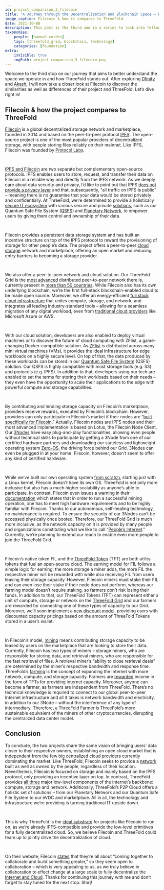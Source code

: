 ```yaml
---
id: project_comparison_3_filecoin
title: "A Journey through the Decentralization and Blockchain Space – Part Three: Filecoin"
image_caption: Filecoin & how it compares to ThreeFold
date: 2021-10-08
description: This post is the third one in a series to look into fellow projects and their solutions to better understand the space we operate in and how ThreeFold stands out. This time, we're taking a closer look at Filecoin!
taxonomies:
    people: [hannah_cordes]
    tags: [threefold_grid, blockchain, technology]
    categories: [foundation]
extra:
    isVisible: true
    imgPath: project_comparison_3_filecoin.png
---
```


Welcome to the third stop on our journey that aims to better understand the space we operate in and how ThreeFold stands out. After exploring [Dfinity](https://threefold.io/blog/post/project_comparison_1_dfinity/) and [Akash](https://threefold.io/blog/post/project_comparison_2_akash/), I will now take a closer look at Filecoin to discover the similarities as well as differences of their project and ThreeFold. Let’s dive right in!

## Filecoin & how the project compares to ThreeFold

[Filecoin](https://filecoin.io) is a global decentralized storage network and marketplace, founded in 2014 and based on the peer-to-peer protocol [IPFS](https://ipfs.io/). The open-source project is one of the most popular providers of decentralized storage, with people storing files reliably on their mainnet. Like IPFS, Filecoin was founded by [Protocol Labs](https://protocol.ai).

<br/>

[IPFS and Filecoin](https://docs.ipfs.io/concepts/faq/#ipfs-and-filecoin) are two separate but complementary open-source protocols. IPFS enables users to store, request, and transfer their data on Filecoin in a reliable way and directly from the IPFS network. As we deeply care about data security and privacy, I’d like to point out that IPFS [does not provide a privacy layer](https://docs.ipfs.io/concepts/privacy-and-encryption/#what-s-public-on-ipfs) and that, subsequently, “all traffic on IPFS is public” – meaning there is no guarantee that your data would be stored privately and confidentially. At ThreeFold, we’re determined to provide a holistically [secure IT ecosystem](https://forum.threefold.io/t/critical-security-updates-for-apple-and-google-underline-need-for-secure-it-ecosystem/1271) with various secure and private [solutions](https://forum.threefold.io/t/security-privacy-on-the-threefold-grid-and-second-best-alternatives-out-there-today/1290), such as our Quantum Safe File System ([QSFS](https://threefold.io/tech/zdbfs)) and [Planetary Network](https://threefold.io/tech/planetary-network), to empower users by giving them control and ownership of their data.

<br/>

Filecoin provides a persistent data storage system and has built an incentive structure on top of the IPFS protocol to reward the provisioning of storage for other people’s data. The project offers a peer-to-peer [cloud storage](https://filecoin.io/store/#intro) network and marketplace, offering an open market and reducing entry barriers to becoming a storage provider.

<br/>

We also offer a peer-to-peer network and cloud solution. Our ThreeFold Grid is the [most advanced](https://www.forbes.com/sites/johnkoetsier/2020/06/20/largest-distributed-peer-to-peer-grid-on-the-planet-laying-foundation-for-a-decentralized-internet/) distributed peer-to-peer network there is, currently present in [more than 50 countries](https://explorer.grid.tf). While Filecoin also has its own underlying blockchain, we’re the first full-stack blockchain-enabled cloud to be made open source. Moreover, we offer an energy-efficient [full stack cloud infrastructure](https://cloud.threefold.io) that unites compute, storage, and network, and integrates all leading industry-standard tools – allowing for a seamless migration of any digital workload, even from [traditional cloud providers](https://threefold.io/blog/post/threefold_cloud_vs_centralized_providers_like_aws_azure/) like Microsoft Azure or AWS.

<br/>

With our cloud solution, developers are also enabled to deploy virtual machines or to discover the future of cloud computing with ZFlist, a game-changing Docker-compatible solution. As [ZFlist](https://threefold.io/tech/zflist) is distributed across many mini virtual machines (VMs), it provides the ideal infrastructure for edge workloads on a highly secure level. On top of that, the data produced by these workloads can be stored in our [Quantum Safe File System](https://threefold.io/blog/post/building_a_new_internet_from_the_ground_up_pt2/) (QSFS) solution. Our QSFS is highly compatible with most storage tools (e.g. S3) and protocols (e.g. IPFS). In addition to that, developers using our tech are enabled to set the terms for storing their workloads based on their needs – they even have the opportunity to scale their applications to the edge with powerful compute and storage capabilities.

<br/>

By contributing and lending storage capacity on Filecoin’s marketplace, providers receive rewards, executed by Filecoin’s blockchain. However, providers can only participate in Filecoin’s market if their nodes are “[built specifically for Filecoin](https://docs.filecoin.io/about-filecoin/what-is-filecoin/#for-storage-providers).” Actually, Filecoin nodes are IPFS nodes and their most advanced implementation is based on Lotus, the Filecoin Node Client. Our [3Nodes](https://library.threefold.me/info/threefold#/technology/technology?id=_3nodes) have easy plug-and-play functionalities, allowing even people without technical skills to participate by getting a 3Node from one of our certified hardware partners and downloading our stateless and lightweight operating system [Zero-OS](https://threefold.io/tech/zero-os), the driving force behind our Grid. 3Nodes can even be plugged in at your home. Filecoin, however, doesn’t seem to offer any kind of certified hardware.

<br/>

While we’ve built our own operating system [from scratch](https://threefold.io/blog/post/zero_os_blog/), starting just with a Linux kernel, Filecoin doesn't have its own OS. ThreeFold is not only more inclusive but also has a much higher scalability as anyone’s able to participate. In contrast, Filecoin even issues a warning in their [documentation](https://docs.filecoin.io/mine/) which states that in order to run a successful mining operation, one has to meet high hardware requirements and to be highly familiar with Filecoin. Thanks to our autonomous, self-healing technology, no maintenance is required. To ensure the security of our 3Nodes can’t be accessed physically once booted. Therefore, our ThreeFold Grid is much more inclusive, as the network capacity on it is provided by many people and organizations constituting what we like to call “[People’s Internet](https://threefold.io/blog/post/tf_grid_peoples_internet/).” Currently, we’re planning to extend our reach to enable even more people to join the ThreeFold Grid. 

<br/>

Filecoin’s native token FIL and the [ThreeFold Token](https://threefold.io/tft) (TFT) are both utility tokens that fuel an open-source cloud. The earning model for FIL follows a simple logic for earning: the more storage a miner adds, the more FIL the respective miner will be rewarded with while also receiving FIL from users leasing their storage capacity. However, Filecoin miners must stake their FIL and can even lose their stake if their node does not perform, whereas our farming model doesn’t require staking, so farmers don’t risk losing their funds. In addition to that, our ThreeFold Tokens (TFT) can represent either a unit of compute, storage or network on the [ThreeFold Grid](https://threefold.io/grid) and our farmers are rewarded for connecting one of these types of capacity to our Grid. Moreover, we’ll soon implement a [new discount model](https://forum.threefold.io/t/introducing-tf-chain-an-updated-billing-model/1277), providing users with discounted capacity pricings based on the amount of ThreeFold Tokens stored in a user’s wallet.

<br/>

In Filecoin’s model, [mining](https://docs.filecoin.io/mine/how-mining-works/) means contributing storage capacity to be leased by users on the marketplace that are looking to store their data. Currently, Filecoin has two types of miners – storage miners, who are responsible for storing data, and retrieval miners, who are responsible for the fast retrieval of files. A retrieval miner’s “ability to close retrieval deals” are determined by the miner’s respective bandwidth and response time. ThreeFold’s [farming](https://library.threefold.me/info/threefold#/tfgrid/farming/threefold__farming_intro) is the concept of expanding the Internet with more network, compute, and storage capacity. Farmers are [rewarded](https://library.threefold.me/info/threefold#/tfgrid/farming/threefold__farming_reward) income in the form of TFTs for providing internet capacity. Moreover, anyone can become a farmer, as farmers are independent from ThreeFold. There’s no technical knowledge is required to connect to our global peer-to-peer Internet infrastructure and all it takes is network bandwidth and electricity, in addition to our 3Node – without the interference of any type of intermediary. Therefore, a ThreeFold Farmer is ThreeFold’s more sustainable equivalent of the miners of other cryptocurrencies, disrupting the centralized data center model.

## Conclusion

To conclude, the two projects share the same vision of bringing users’ data closer to their respective owners, establishing an open cloud market that is independent from the few big centralized cloud providers currently dominating the market. Like ThreeFold, Filecoin seeks to provide a [network](https://filecoin.io/store/#flexible) built as well as owned by the people, regardless of their location. Nevertheless, Filecoin is focused on storage and mainly based on the IPFS protocol, only providing an incentive layer on top. In contrast, ThreeFold provides [all three](https://threefold.io/blog/post/an_intro_to_the_threefold_grid/) major low-level components of the internet’s backbone: compute, storage and network. Additionally, ThreeFold’s P2P Cloud offers a holistic set of solutions – from our Planetary Network and our Quantum Safe File System to our eVDC and marketplace. All in all, the technology and infrastructure we’re providing is turning traditional IT upside down.

<br/>

This is why ThreeFold is the [ideal substrate](https://forum.threefold.io/t/threefold-is-the-substrate-for-decloud/1295) for projects like Filecoin to run on, as we’re already IPFS-compatible and provide the low-level primitives for a fully decentralized cloud. So, we believe Filecoin and ThreeFold could team up to jointly drive the decentralization of cloud. 

<br/>

On their website, Filecoin [states](https://filecoin.io/build/#community) that they’re all about “coming together to collaborate and build something greater,” so they seem open to collaboration – which is very appealing to us, as we truly believe in collaboration to effect change at a large scale to fully decentralize the [Internet and Cloud](https://africa.businessinsider.com/local/markets/ambitious-startup-to-disrupt-the-internet-and-cloud/b38rwj4). Thanks for continuing this journey with me and don’t forget to stay tuned for the next stop: Storj!
